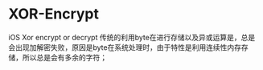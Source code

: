 # XOR-Encrypt
iOS Xor encrypt or decrypt
传统的利用byte在进行存储以及异或运算是，总是会出现加解密失败，原因是byte在系统处理时，由于特性是利用连续性内存存储，所以总是会有多余的字符；
